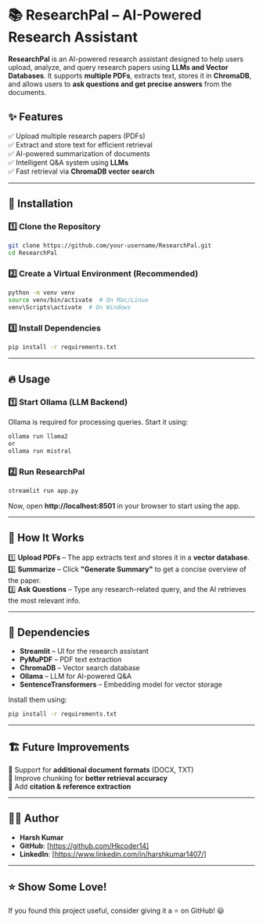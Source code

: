 # 📚 ResearchPal – AI-Powered Research Assistant  

**ResearchPal** is an AI-powered research assistant designed to help users upload, analyze, and query research papers using **LLMs and Vector Databases**. It supports **multiple PDFs**, extracts text, stores it in **ChromaDB**, and allows users to **ask questions and get precise answers** from the documents.  

## ✨ Features  
✅ Upload multiple research papers (PDFs)  
✅ Extract and store text for efficient retrieval  
✅ AI-powered summarization of documents  
✅ Intelligent Q&A system using **LLMs**  
✅ Fast retrieval via **ChromaDB vector search**  

---

## 🚀 Installation  

### **1️⃣ Clone the Repository**  
```bash
git clone https://github.com/your-username/ResearchPal.git
cd ResearchPal
```

### **2️⃣ Create a Virtual Environment (Recommended)**
```bash
python -m venv venv
source venv/bin/activate  # On Mac/Linux
venv\Scripts\activate  # On Windows
```

### **3️⃣ Install Dependencies**
```bash
pip install -r requirements.txt
```

---

## 🔥 Usage  

### **1️⃣ Start Ollama (LLM Backend)**
Ollama is required for processing queries. Start it using:  
```bash
ollama run llama2 
or
ollama run mistral
```

### **2️⃣ Run ResearchPal**
```bash
streamlit run app.py
```
Now, open **http://localhost:8501** in your browser to start using the app.

---


## 🤖 How It Works  
1️⃣ **Upload PDFs** – The app extracts text and stores it in a **vector database**.  
2️⃣ **Summarize** – Click **"Generate Summary"** to get a concise overview of the paper.  
3️⃣ **Ask Questions** – Type any research-related query, and the AI retrieves the most relevant info.  

---

## 📌 Dependencies  
- **Streamlit** – UI for the research assistant  
- **PyMuPDF** – PDF text extraction  
- **ChromaDB** – Vector search database  
- **Ollama** – LLM for AI-powered Q&A  
- **SentenceTransformers** – Embedding model for vector storage  

Install them using:  
```bash
pip install -r requirements.txt
```

---

## 🏗 Future Improvements  
🔹 Support for **additional document formats** (DOCX, TXT)  
🔹 Improve chunking for **better retrieval accuracy**  
🔹 Add **citation & reference extraction**  

---

## 👨‍💻 Author  
- **Harsh Kumar**  
- **GitHub**: [https://github.com/Hkcoder14] 
- **LinkedIn**: [https://www.linkedin.com/in/harshkumar1407/]

---

## ⭐️ Show Some Love!  
If you found this project useful, consider giving it a ⭐ on GitHub! 😃  
